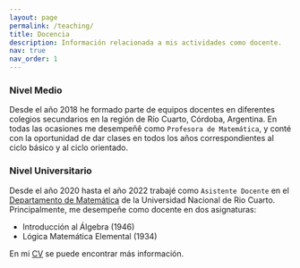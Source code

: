 ```yaml
---
layout: page
permalink: /teaching/
title: Docencia
description: Información relacionada a mis actividades como docente.
nav: true
nav_order: 1
---
```


### Nivel Medio

Desde el año 2018 he formado parte de equipos docentes en diferentes colegios secundarios en la región de Río Cuarto, Córdoba, Argentina. En todas las ocasiones me desempeñê como `Profesora de Matemática`, y conté con la oportunidad de dar clases en todos los años correspondientes al ciclo básico y al ciclo orientado.

### Nivel Universitario

Desde el año 2020 hasta el año 2022 trabajé como `Asistente Docente` en el [Departamento de Matemática](http://mat.exa.unrc.edu.ar/) de la Universidad Nacional de Rio Cuarto. Principalmente, me desempeñe como docente en dos asignaturas:
  - Introducción al Álgebra (1946)
  - Lógica Matemática Elemental (1934)

 En mi [CV](/cv/) se puede encontrar más información.
